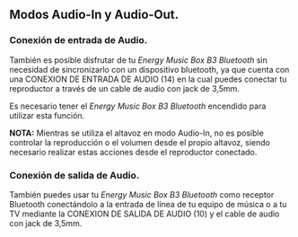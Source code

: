## Modos Audio-In y Audio-Out.
### Conexión de entrada de Audio. 

También es posible disfrutar de tu *Energy Music Box B3 Bluetooth* sin necesidad de sincronizarlo con un dispositivo bluetooth, ya que cuenta con una CONEXION DE ENTRADA DE AUDIO (14) en la cual puedes conectar tu reproductor a través de un cable de audio con jack de 3,5mm.

Es necesario tener el *Energy Music Box B3 Bluetooth* encendido para utilizar esta función.

**NOTA:** Mientras se utiliza el altavoz en modo  Audio-In, no es posible controlar la reproducción o el volumen desde el propio altavoz, siendo necesario realizar estas acciones desde el reproductor conectado.

### Conexión de salida de Audio.

También puedes usar tu *Energy Music Box B3 Bluetooth* como receptor Bluetooth conectándolo a la entrada de línea de tu equipo de música o a tu TV mediante la CONEXION DE SALIDA DE AUDIO (10) y el cable de audio con jack de 3,5mm.
